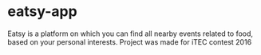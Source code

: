 # eatsy-app
Eatsy is a platform on which you can find all nearby events related to food, based on your personal interests. Project was made for iTEC contest 2016
